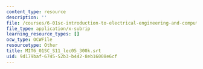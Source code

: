 ```yaml
---
content_type: resource
description: ''
file: /courses/6-01sc-introduction-to-electrical-engineering-and-computer-science-i-spring-2011/9d179baf674552b3b4428eb16008e6cf_MIT6_01SC_S11_lec05_300k.vtt
file_type: application/x-subrip
learning_resource_types: []
ocw_type: OCWFile
resourcetype: Other
title: MIT6_01SC_S11_lec05_300k.srt
uid: 9d179baf-6745-52b3-b442-8eb16008e6cf
---
```

